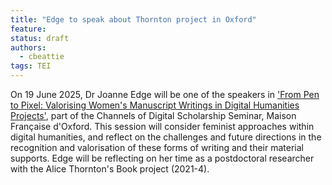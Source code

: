 ```yaml
---
title: "Edge to speak about Thornton project in Oxford"
feature: 
status: draft
authors:
  - cbeattie
tags: TEI
---
```

On 19 June 2025, Dr Joanne Edge will be one of the speakers in ['From Pen to Pixel: Valorising Women's Manuscript Writings in Digital Humanities Projects'](https://www.mfo.ac.uk/event/pen-pixel-valorising-womens-manuscript-writings-digital-humanities-projects), part of the Channels of Digital Scholarship Seminar, Maison Française d'Oxford. This session will consider feminist approaches within digital humanities, and reflect on the challenges and future directions in the recognition and valorisation of these forms of writing and their material supports. Edge will be reflecting on her time as a postdoctoral researcher with the Alice Thornton's Book project (2021-4).



